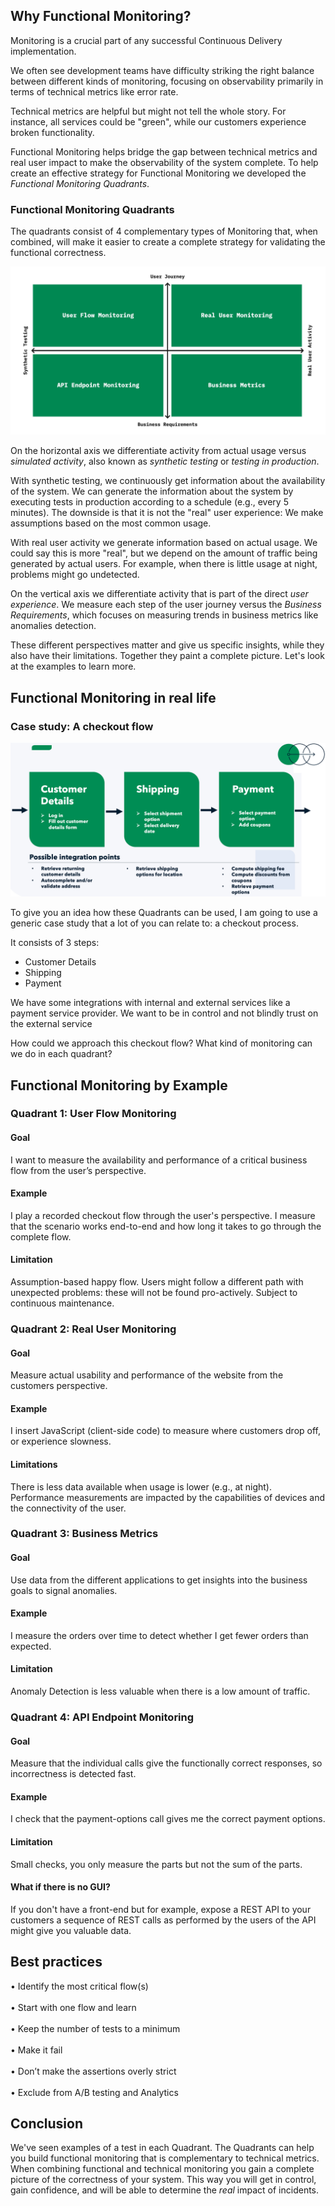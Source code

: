 ## Why Functional Monitoring?
Monitoring is a crucial part of any successful Continuous Delivery implementation. 

We often see development teams have difficulty striking the right balance between different 
kinds of monitoring, focusing on observability primarily in terms of technical metrics like error rate.

Technical metrics are helpful but might not tell the whole story.
For instance, all services could be "green", while our customers experience broken functionality. 

Functional Monitoring helps bridge the gap between technical metrics and real user impact to make
the observability of the system complete. 
To help create an effective strategy for Functional Monitoring 
we developed the _Functional Monitoring Quadrants_.

### Functional Monitoring Quadrants 

The quadrants consist of 4 complementary types of Monitoring that, when combined, 
will make it easier to create a complete strategy for validating the functional correctness. 

![](../Functional_Monitoring_Quadrants_.jpeg)

On the horizontal axis we differentiate activity from actual usage 
versus _simulated activity_, also known as _synthetic testing_ or _testing in production_. 

With synthetic testing, we continuously get information about the availability of the system. 
We can generate the information about the system by executing tests in production according to a schedule 
(e.g., every 5 minutes). The downside is that it is not the "real" user
experience: We make assumptions based on the most common usage.

With real user activity we generate information based on actual usage. 
We could say this is more "real", but we depend on the amount of traffic being generated by actual users. 
For example, when there is little usage at night, problems might go undetected.

On the vertical axis we differentiate activity that is part of the direct _user experience_. 
We measure each step of the user journey versus the _Business Requirements_, 
which focuses on measuring trends in business metrics like anomalies detection.

These different perspectives matter and give us specific insights, 
while they also have their limitations. 
Together they paint a complete picture. Let's look at the examples to learn more.

## Functional Monitoring in real life
### Case study: A checkout flow

![](../checkout_flow.png)

To give you an idea how these Quadrants can be used, 
I am going to use a generic case study that a lot of you can relate to: a checkout process.

It consists of 3 steps:
- Customer Details
- Shipping
- Payment

We have some integrations with internal and external services like a payment service provider.
We want to be in control and not blindly trust on the external service

How could we approach this checkout flow? What kind of monitoring can we do in each quadrant?

## Functional Monitoring by Example
### Quadrant 1: User Flow Monitoring
#### Goal
I want to measure the availability and performance of a critical business flow from the user’s perspective.
#### Example
I play a recorded checkout flow through the user's
perspective. I measure that the scenario works end-to-end and how long it takes to go through the complete flow.
#### Limitation
Assumption-based happy flow. Users might follow a different path with unexpected problems: these will not be found pro-actively.
Subject to continuous maintenance.

### Quadrant 2: Real User Monitoring
#### Goal
Measure actual usability and performance of the website from the customers perspective.
#### Example
I insert JavaScript (client-side code) to measure where
customers drop off, or experience slowness.
#### Limitations
There is less data available when usage is lower (e.g., at night). Performance measurements are impacted by 
the capabilities of devices and the connectivity of the user.

### Quadrant 3: Business Metrics 
#### Goal
Use data from the different applications to get insights into the business goals to signal anomalies.
#### Example
I measure the orders over time to detect whether I get fewer orders than expected.
#### Limitation
Anomaly Detection is less valuable when there is a low amount of traffic.

### Quadrant 4: API Endpoint Monitoring
#### Goal
Measure that the individual calls give the functionally correct responses, so incorrectness is detected fast.
#### Example
I check that the payment-options call gives me the correct
payment options.
#### Limitation
Small checks, you only measure the parts but not the sum of the parts.

#### What if there is no GUI?
If you don't have a front-end but for example, expose a REST API to your customers a sequence of REST calls as 
performed by the users of the API might give you valuable data. 


## Best practices
• Identify the most critical flow(s)\
<br/>
• Start with one flow and learn\
<br/>
• Keep the number of tests to a minimum\
<br/>
• Make it fail\
<br/>
• Don’t make the assertions overly strict\
<br/>
• Exclude from A/B testing and Analytics



## Conclusion
We've seen examples of a test in each Quadrant. The Quadrants can help you build functional monitoring 
that is complementary to technical metrics. When combining functional and technical monitoring 
you gain a complete picture of the correctness of your system. This way you will get in control, 
gain confidence, and will be able to determine the _real_ impact of incidents.  
